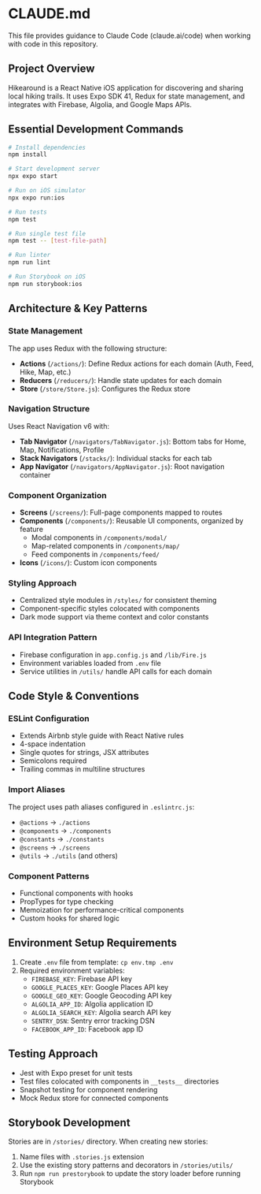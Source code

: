 # CLAUDE.md

This file provides guidance to Claude Code (claude.ai/code) when working with code in this repository.

## Project Overview

Hikearound is a React Native iOS application for discovering and sharing local hiking trails. It uses Expo SDK 41, Redux for state management, and integrates with Firebase, Algolia, and Google Maps APIs.

## Essential Development Commands

```bash
# Install dependencies
npm install

# Start development server
npx expo start

# Run on iOS simulator
npx expo run:ios

# Run tests
npm test

# Run single test file
npm test -- [test-file-path]

# Run linter
npm run lint

# Run Storybook on iOS
npm run storybook:ios
```

## Architecture & Key Patterns

### State Management
The app uses Redux with the following structure:
- **Actions** (`/actions/`): Define Redux actions for each domain (Auth, Feed, Hike, Map, etc.)
- **Reducers** (`/reducers/`): Handle state updates for each domain
- **Store** (`/store/Store.js`): Configures the Redux store

### Navigation Structure
Uses React Navigation v6 with:
- **Tab Navigator** (`/navigators/TabNavigator.js`): Bottom tabs for Home, Map, Notifications, Profile
- **Stack Navigators** (`/stacks/`): Individual stacks for each tab
- **App Navigator** (`/navigators/AppNavigator.js`): Root navigation container

### Component Organization
- **Screens** (`/screens/`): Full-page components mapped to routes
- **Components** (`/components/`): Reusable UI components, organized by feature
  - Modal components in `/components/modal/`
  - Map-related components in `/components/map/`
  - Feed components in `/components/feed/`
- **Icons** (`/icons/`): Custom icon components

### Styling Approach
- Centralized style modules in `/styles/` for consistent theming
- Component-specific styles colocated with components
- Dark mode support via theme context and color constants

### API Integration Pattern
- Firebase configuration in `app.config.js` and `/lib/Fire.js`
- Environment variables loaded from `.env` file
- Service utilities in `/utils/` handle API calls for each domain

## Code Style & Conventions

### ESLint Configuration
- Extends Airbnb style guide with React Native rules
- 4-space indentation
- Single quotes for strings, JSX attributes
- Semicolons required
- Trailing commas in multiline structures

### Import Aliases
The project uses path aliases configured in `.eslintrc.js`:
- `@actions` → `./actions`
- `@components` → `./components`
- `@constants` → `./constants`
- `@screens` → `./screens`
- `@utils` → `./utils`
(and others)

### Component Patterns
- Functional components with hooks
- PropTypes for type checking
- Memoization for performance-critical components
- Custom hooks for shared logic

## Environment Setup Requirements

1. Create `.env` file from template: `cp env.tmp .env`
2. Required environment variables:
   - `FIREBASE_KEY`: Firebase API key
   - `GOOGLE_PLACES_KEY`: Google Places API key
   - `GOOGLE_GEO_KEY`: Google Geocoding API key
   - `ALGOLIA_APP_ID`: Algolia application ID
   - `ALGOLIA_SEARCH_KEY`: Algolia search API key
   - `SENTRY_DSN`: Sentry error tracking DSN
   - `FACEBOOK_APP_ID`: Facebook app ID

## Testing Approach

- Jest with Expo preset for unit tests
- Test files colocated with components in `__tests__` directories
- Snapshot testing for component rendering
- Mock Redux store for connected components

## Storybook Development

Stories are in `/stories/` directory. When creating new stories:
1. Name files with `.stories.js` extension
2. Use the existing story patterns and decorators in `/stories/utils/`
3. Run `npm run prestorybook` to update the story loader before running Storybook